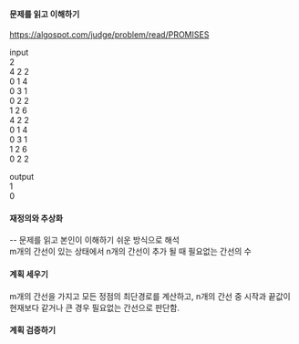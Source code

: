 #### 문제를 읽고 이해하기
https://algospot.com/judge/problem/read/PROMISES

input</br>
2<br>
4 2 2<br>
0 1 4<br>
0 3 1<br>
0 2 2<br>
1 2 6<br>
4 2 2<br>
0 1 4<br>
0 3 1<br>
1 2 6<br>
0 2 2<br>


output</br>
1<br>
0<br>
 
#### 재정의와 추상화<br>
-- 문제를 읽고 본인이 이해하기 쉬운 방식으로 해석<br>
m개의 간선이 있는 상태에서 n개의 간선이 추가 될 때 필요없는 간선의 수

#### 계획 세우기<br>
m개의 간선을 가지고 모든 정점의 최단경로를 계산하고, n개의 간선 중 시작과 끝값이 현재보다 같거나 큰 경우 필요없는 간선으로 판단함.

#### 계획 검증하기
